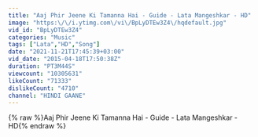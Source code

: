 ```yaml
---
title: "Aaj Phir Jeene Ki Tamanna Hai - Guide - Lata Mangeshkar - HD"
image: "https:\/\/i.ytimg.com\/vi\/BpLyDTEw3Z4\/hqdefault.jpg"
vid_id: "BpLyDTEw3Z4"
categories: "Music"
tags: ["Lata","HD","Song"]
date: "2021-11-21T17:45:39+03:00"
vid_date: "2015-04-18T17:50:38Z"
duration: "PT3M44S"
viewcount: "10305631"
likeCount: "71333"
dislikeCount: "4710"
channel: "HINDI GAANE"
---
```

{% raw %}Aaj Phir Jeene Ki Tamanna Hai - Guide - Lata Mangeshkar - HD{% endraw %}
